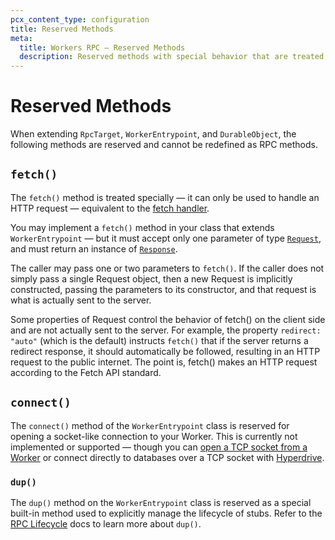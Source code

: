 ```yaml
---
pcx_content_type: configuration
title: Reserved Methods
meta:
  title: Workers RPC — Reserved Methods
  description: Reserved methods with special behavior that are treated differently
---
```


# Reserved Methods

When extending `RpcTarget`, `WorkerEntrypoint`, and `DurableObject`, the following methods are reserved and cannot be redefined as RPC methods.

## `fetch()`

The `fetch()` method is treated specially — it can only be used to handle an HTTP request — equivalent to the [fetch handler](/workers/runtime-apis/handlers/fetch/).

You may implement a `fetch()` method in your class that extends `WorkerEntrypoint` — but it must accept only one parameter of type [`Request`](https://developer.mozilla.org/en-US/docs/Web/API/Request), and must return an instance of [`Response`](https://developer.mozilla.org/en-US/docs/Web/API/Response).

The caller may pass one or two parameters to `fetch()`. If the caller does not simply pass a single Request object, then a new Request is implicitly constructed, passing the parameters to its constructor, and that request is what is actually sent to the server.

Some properties of Request control the behavior of fetch() on the client side and are not actually sent to the server. For example, the property `redirect: "auto"` (which is the default) instructs `fetch()` that if the server returns a redirect response, it should automatically be followed, resulting in an HTTP request to the public internet. The point is, fetch() makes an HTTP request according to the Fetch API standard.

## `connect()`

The `connect()` method of the `WorkerEntrypoint` class is reserved for opening a socket-like connection to your Worker. This is currently not implemented or supported — though you can [open a TCP socket from a Worker](/workers/runtime-apis/tcp-sockets/) or connect directly to databases over a TCP socket with [Hyperdrive](/hyperdrive/get-started/).

### `dup()`

The `dup()` method on the `WorkerEntrypoint` class is reserved as a special built-in method used to explicitly manage the lifecycle of stubs. Refer to the [RPC Lifecycle](/workers/runtime-apis/rpc/lifecycle) docs to learn more about `dup()`.